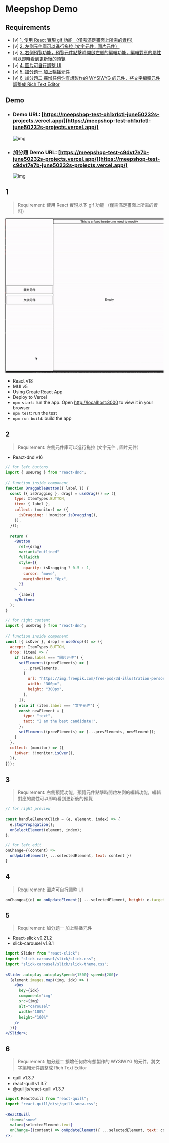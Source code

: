 # Meepshop Demo

## Requirements

- [v] [1. 使用 React 實現 gif 功能 （僅需滿足畫面上所需的資料) ](#1)
- [v] [2. 左側元件庫可以進行拖拉 (文字元件 , 圖片元件）](#2)
- [v] [3. 右側預覽功能，預覽元件點擊時開啟左側的編輯功能，編輯對應的屬性可以即時看到更新後的預覽](#3)
- [v] [4. 圖片可自行調整 UI](#4)
- [v] [5. 加分題一 加上輪播元件](#5)
- [v] [6. 加分題二 擴增任何你有想製作的 WYSIWYG 的元件，將文字編輯元件調整成 Rich Text Editor](#6)

## Demo

- ### Demo URL: [https://meepshop-test-oh1xrlctl-june50232s-projects.vercel.app/](https://meepshop-test-oh1xrlctl-june50232s-projects.vercel.app/)

  ![img](./public/requirement1.gif)

- ### 加分題 Demo URL: [https://meepshop-test-c9dvt7e7b-june50232s-projects.vercel.app/](https://meepshop-test-c9dvt7e7b-june50232s-projects.vercel.app/)
  ![img](./public/requirement2.gif)

## 1

> Requirement: 使用 React 實現以下 gif 功能 （僅需滿足畫面上所需的資料)

![img](./public/requirement.gif)

- React v18
- MUI v5
- Using Create React App
- Deploy to Vercel
- `npm start`: run the app. Open [http://localhost:3000](http://localhost:3000) to view it in your browser
- `npm test`: run the test
- `npm run build`: build the app

## 2

> Requirement: 左側元件庫可以進行拖拉 (文字元件 , 圖片元件）

- React-dnd v16

```jsx
// for left buttons
import { useDrag } from "react-dnd";

// function inside component
function DraggableButton({ label }) {
  const [{ isDragging }, drag] = useDrag(() => ({
    type: ItemTypes.BUTTON,
    item: { label },
    collect: (monitor) => ({
      isDragging: !!monitor.isDragging(),
    }),
  }));

  return (
    <Button
      ref={drag}
      variant="outlined"
      fullWidth
      style={{
        opacity: isDragging ? 0.5 : 1,
        cursor: "move",
        marginBottom: "8px",
      }}
    >
      {label}
    </Button>
  );
}
```

```jsx
// for right content
import { useDrag } from "react-dnd";

// function inside component
const [{ isOver }, drop] = useDrop(() => ({
  accept: ItemTypes.BUTTON,
  drop: (item) => {
    if (item.label === "圖片元件") {
      setElements((prevElements) => [
        ...prevElements,
        {
          url: "https://img.freepik.com/free-psd/3d-illustration-person-with-sunglasses_23-2149436188.jpg?size=338&ext=jpg&ga=GA1.1.2082370165.1716163200&semt=sph",
          width: "300px",
          height: "300px",
        },
      ]);
    } else if (item.label === "文字元件") {
      const newElement = {
        type: "text",
        text: "I am the best candidate!",
      };
      setElements((prevElements) => [...prevElements, newElement]);
    }
  },
  collect: (monitor) => ({
    isOver: !!monitor.isOver(),
  }),
}));
```

## 3

> Requirement: 右側預覽功能，預覽元件點擊時開啟左側的編輯功能，編輯對應的屬性可以即時看到更新後的預覽

```jsx
// for right preview

const handleElementClick = (e, element, index) => {
  e.stopPropagation();
  onSelectElement(element, index);
};
```

```jsx
// for left edit
onChange={(content) =>
  onUpdateElement({ ...selectedElement, text: content })
}
```

## 4

> Requirement: 圖片可自行調整 UI

```jsx
onChange={(e) => onUpdateElement({ ...selectedElement, height: e.target.value })}
```

## 5

> Requirement: 加分題一 加上輪播元件

- React-slick v0.21.2
- slick-carousel v1.8.1

```jsx
import Slider from "react-slick";
import "slick-carousel/slick/slick.css";
import "slick-carousel/slick/slick-theme.css";

<Slider autoplay autoplaySpeed={1500} speed={200}>
  {element.images.map((img, idx) => (
    <Box
      key={idx}
      component="img"
      src={img}
      alt="carousel"
      width="100%"
      height="100%"
    />
  ))}
</Slider>;
```

## 6

> Requirement: 加分題二 擴增任何你有想製作的 WYSIWYG 的元件，將文字編輯元件調整成 Rich Text Editor

- quill v1.3.7
- react-quill v1.3.7
- @quilljs/react-quill v1.3.7

```jsx
import ReactQuill from "react-quill";
import "react-quill/dist/quill.snow.css";

<ReactQuill
  theme="snow"
  value={selectedElement.text}
  onChange={(content) => onUpdateElement({ ...selectedElement, text: content })}
/>;
```
